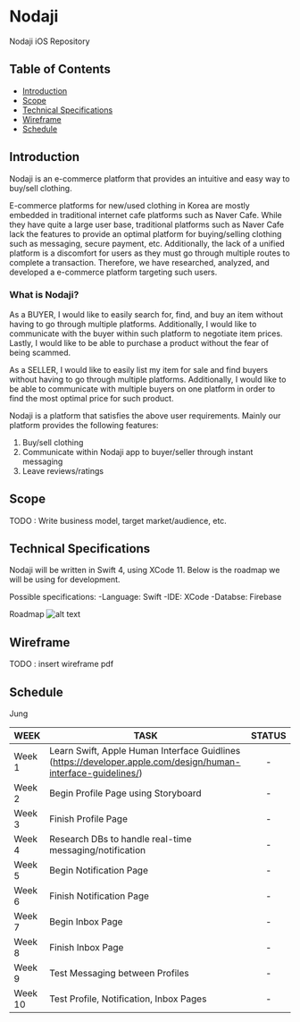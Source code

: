 # Nodaji
Nodaji iOS Repository

## Table of Contents

- [Introduction](#introduction)
- [Scope](#scope)
- [Technical Specifications](#technicalspecification)
- [Wireframe](#wireframe)
- [Schedule](#schedule)

## Introduction
Nodaji is an e-commerce platform that provides an intuitive and easy way to buy/sell clothing.

E-commerce platforms for new/used clothing in Korea are mostly embedded in traditional internet cafe platforms such as Naver Cafe. While they have quite a large user base, traditional platforms such as Naver Cafe lack the features to provide an optimal platform for buying/selling clothing such as messaging, secure payment, etc. Additionally, the lack of a unified platform is a discomfort for users as they must go through multiple routes to complete a transaction. Therefore, we have researched, analyzed, and developed a e-commerce platform targeting such users.


### What is Nodaji?
As a BUYER, I would like to easily search for, find, and buy an item without having to go through multiple platforms. Additionally, I would like to communicate with the buyer within such platform to negotiate item prices. Lastly, I would like to be able to purchase a product without the fear of being scammed.

As a SELLER, I would like to easily list my item for sale and find buyers without having to go through multiple platforms. Additionally, I would like to be able to communicate with multiple buyers on one platform in order to find the most optimal price for such product.

Nodaji is a platform that satisfies the above user requirements. Mainly our platform provides the following features:
  1. Buy/sell clothing
  2. Communicate within Nodaji app to buyer/seller through instant messaging
  3. Leave reviews/ratings

## Scope
TODO : Write business model, target market/audience, etc. 

## Technical Specifications
Nodaji will be written in Swift 4, using XCode 11. Below is the roadmap we will be using for development.

Possible specifications:
-Language: Swift
-IDE: XCode
-Databse: Firebase


Roadmap
![alt text](https://i.redd.it/ix44k24k9ik01.png)

## Wireframe
TODO : insert wireframe pdf

## Schedule

Jung

|       WEEK        |      TASK        |          STATUS    |
| ------------------- | ---------------- | :---------------: |
| Week 1  | Learn Swift, Apple Human Interface Guidlines (https://developer.apple.com/design/human-interface-guidelines/) |  -   |
| Week 2  | Begin Profile Page using Storyboard  |  -  |
| Week 3 | Finish Profile Page |  -  |
| Week 4 | Research DBs to handle real-time messaging/notification |  -  |
| Week 5 | Begin Notification Page |  -  |
| Week 6 | Finish Notification Page |  -  |
| Week 7 | Begin Inbox Page |  -  |
| Week 8 | Finish Inbox Page |  -  |
| Week 9 | Test Messaging between Profiles|  -  |
| Week 10 | Test Profile, Notification, Inbox Pages |  -  |
